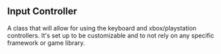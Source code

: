 ## Input Controller

A class that will allow for using the keyboard and xbox/playstation controllers. It's set up to be customizable and to not rely on any specific framework or game library.